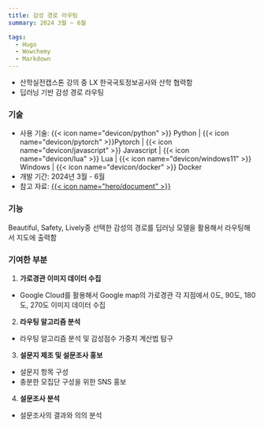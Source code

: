 ```yaml
---
title: 감성 경로 라우팅
summary: 2024 3월 ~ 6월

tags:
  - Hugo
  - Wowchemy
  - Markdown
---
```


- 산학실전캡스톤 강의 중 LX 한국국토정보공사와 산학 협력함
- 딥러닝 기반 감성 경로 라우팅

### 기술

- 사용 기술: {{< icon name="devicon/python" >}} Python | {{< icon name="devicon/pytorch" >}}Pytorch | {{< icon name="devicon/javascript" >}} Javascript | {{< icon name="devicon/lua" >}} Lua | {{< icon name="devicon/windows11" >}} Windows | {{< icon name="devicon/docker" >}} Docker
- 개발 기간: 2024년 3월 - 6월
- 참고 자료: [{{< icon name="hero/document" >}}](report.pdf)

### 기능

Beautiful, Safety, Lively중 선택한 감성의 경로를 딥러닝 모델을 활용해서 라우팅해서 지도에 출력함

### 기여한 부분

1. **가로경관 이미지 데이터 수집**

- Google Cloud를 활용해서 Google map의 가로경관 각 지점에서 0도, 90도, 180도, 270도 이미지 데이터 수집

2. **라우팅 알고리즘 분석**

- 라우팅 알고리즘 분석 및 감성점수 가중치 계산법 탐구

3. **설문지 제조 및 설문조사 홍보**

- 설문지 항목 구성
- 충분한 모집단 구성을 위한 SNS 홍보

4. **설문조사 분석**

- 설문조사의 결과와 의의 분석
